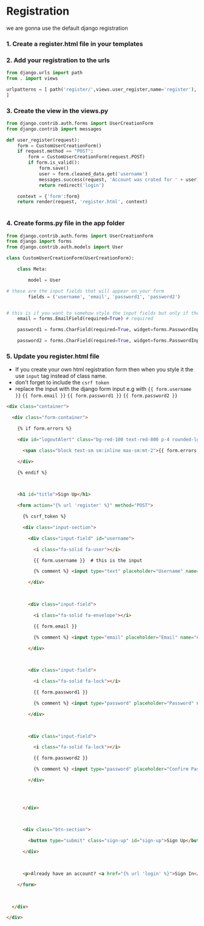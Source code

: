 # Registration

we are gonna use the default django registration

### 1. Create a register.html file in your templates

### 2. Add your registration to the urls

```python
from django.urls import path
from . import views

urlpatterns = [	path('register/',views.user_register,name='register'),
]
```


### 3. Create the view in the views.py

```python
from django.contrib.auth.forms import UserCreationForm
from django.contrib import messages

def user_register(request):
	form = CustomUserCreationForm()
	if request.method == "POST":
		form = CustomUserCreationForm(request.POST)
		if form.is_valid():
			form.save()
			user = form.cleaned_data.get('username')
			messages.success(request, 'Account was crated for ' + user) # you should show this message in the login page so update your login.html
			return redirect('login')

	context = {'form':form}
	return render(request, 'register.html', context)
	
```


### 4. Create forms.py file in the app folder

```python
from django.contrib.auth.forms import UserCreationForm
from django import forms
from django.contrib.auth.models import User

class CustomUserCreationForm(UserCreationForm):

    class Meta:

        model = User

# these are the input fields that will appear on your form
        fields = ('username', 'email', 'password1', 'password2')


# this is if you want to somehow style the input fields but only if theres is a problem in the form likes the input is not required and the password shows instead of just showing dots
	email = forms.EmailField(required=True) # required

    password1 = forms.CharField(required=True, widget=forms.PasswordInput) # required, conceal passwd

    password2 = forms.CharField(required=True, widget=forms.PasswordInput)
```




### 5. Update you register.html file

- If you create your own html registration form then when you style it the use `input` tag instead of class name.
- don't forget to include the `csrf token` 
- replace the input with the django form input e.g
with `{{ form.username }}` `{{ form.email }}` `{{ form.password1 }}` `{{ form.password2 }}`

```html
<div class="container">

  <div class="form-container">

    {% if form.errors %}

    <div id="logoutAlert" class="bg-red-100 text-red-800 p-4 rounded-lg" role="alert">

      <span class="block text-sm sm:inline max-sm:mt-2">{{ form.errors }}</span>

    </div>

    {% endif %}

  

    <h1 id="title">Sign Up</h1>

    <form action="{% url 'register' %}" method="POST">

      {% csrf_token %}

      <div class="input-section">

        <div class="input-field" id="username">

          <i class="fa-solid fa-user"></i>

          {{ form.username }}  # this is the input

          {% comment %} <input type="text" placeholder="Username" name="username"> {% endcomment %}

        </div>

  

        <div class="input-field">

          <i class="fa-solid fa-envelope"></i>

          {{ form.email }}

          {% comment %} <input type="email" placeholder="Email" name="email"> {% endcomment %}

        </div>

  

        <div class="input-field">

          <i class="fa-solid fa-lock"></i>

          {{ form.password1 }}

          {% comment %} <input type="password" placeholder="Password" name="password1"> {% endcomment %}

        </div>

  

        <div class="input-field">

          <i class="fa-solid fa-lock"></i>

          {{ form.password2 }}

          {% comment %} <input type="password" placeholder="Confirm Password" name="password2"> {% endcomment %}

        </div>

  
  

      </div>

  

      <div class="btn-section">

        <button type="submit" class="sign-up" id="sign-up">Sign Up</button>

      </div>

  

      <p>Already have an account? <a href="{% url 'login' %}">Sign In</a></p>

    </form>

  

  </div>

</div>
```